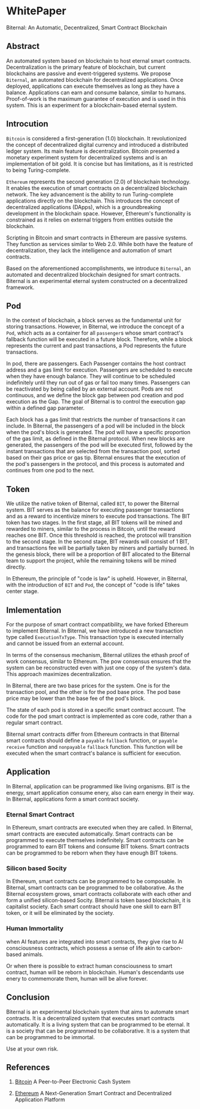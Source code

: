 # WhitePaper

Biternal: An Automatic, Decentralized, Smart Contract Blockchain

## Abstract

An automated system based on blockchain to host eternal smart contracts. Decentralization is the primary feature of blockchain, but current blockchains are passive and event-triggered systems. We propose `Biternal`, an automated blockchain for decentralized applications. Once deployed, applications can execute themselves as long as they have a balance. Applications can earn and consume balance, similar to humans. Proof-of-work is the maximum guarantee of execution and is used in this system. This is an experiment for a blockchain-based eternal system.

## Introcution

`Bitcoin` is considered a first-generation (1.0) blockchain. It revolutionized the concept of decentralized digital currency and introduced a distributed ledger system. Its main feature is decentralization. Bitcoin presented a monetary experiment system for decentralized systems and is an implementation of bit gold. It is concise but has limitations, as it is restricted to being Turing-complete.

`Ethereum` represents the second generation (2.0) of blockchain technology. It enables the execution of smart contracts on a decentralized blockchain network. The key advancement is the ability to run Turing-complete applications directly on the blockchain. This introduces the concept of decentralized applications (DApps), which is a groundbreaking development in the blockchain space. However, Ethereum's functionality is constrained as it relies on external triggers from entities outside the blockchain.

Scripting in Bitcoin and smart contracts in Ethereum are passive systems. They function as services similar to Web 2.0. While both have the feature of decentralization, they lack the intelligence and automation of smart contracts.

Based on the aforementioned accomplishments, we introduce `Biternal`, an automated and decentralized blockchain designed for smart contracts. Biternal is an experimental eternal system constructed on a decentralized framework.

## Pod

In the context of blockchain, a block serves as the fundamental unit for storing transactions. However, in Biternal, we introduce the concept of a `Pod`, which acts as a container for all `passenger`s whose smart contract's fallback function will be executed in a future block. Therefore, while a block represents the current and past transactions, a Pod represents the future transactions.

In pod, there are passengers. Each Passenger contains the host contract address and a gas limit for execution. Passengers are scheduled to execute when they have enough balance. They will continue to be scheduled indefinitely until they run out of gas or fail too many times. Passengers can be reactivated by being called by an external account. Pods are not continuous, and we define the block gap between pod creation and pod execution as the Gap. The goal of Biternal is to control the execution gap within a defined gap parameter.

Each block has a gas limit that restricts the number of transactions it can include. In Biternal, the passengers of a pod will be included in the block when the pod's block is generated. The pod will have a specific proportion of the gas limit, as defined in the Biternal protocol. When new blocks are generated, the passengers of the pod will be executed first, followed by the instant transactions that are selected from the transaction pool, sorted based on their gas price or gas tip. Biternal ensures that the execution of the pod's passengers in the protocol, and this process is automated and continues from one pod to the next.

## Token

We utilize the native token of Biternal, called `BIT`, to power the Biternal system. BIT serves as the balance for executing passenger transactions and as a reward to incentivize miners to execute pod transactions. The BIT token has two stages. In the first stage, all BIT tokens will be mined and rewarded to miners, similar to the process in Bitcoin, until the reward reaches one BIT. Once this threshold is reached, the protocol will transition to the second stage. In the second stage, BIT rewards will consist of 1 BIT, and transactions fee will be partially taken by miners and partially burned. In the genesis block, there will be a proportion of BIT allocated to the Biternal team to support the project, while the remaining tokens will be mined directly.

In Ethereum, the principle of "code is law" is upheld. However, in Biternal, with the introduction of `BIT` and `Pod`, the concept of "code is life" takes center stage.

## Imlementation

For the purpose of smart contract compatibility, we have forked Ethereum to implement Biternal. In Biternal, we have introduced a new transaction type called `ExecutionTxType`. This transaction type is executed internally and cannot be issued from an external account.

In terms of the consensus mechanism, Biternal utilizes the ethash proof of work consensus, similar to Ethereum. The pow consensus ensures that the system can be reconstructed even with just one copy of the system's data. This approach maximizes decentralization.

In Biternal, there are two base prices for the system. One is for the transaction pool, and the other is for the pod base price. The pod base price may be lower than the base fee of the pod's block.

The state of each pod is stored in a specific smart contract account. The code for the pod smart contract is implemented as core code, rather than a regular smart contract. 

Biternal smart contracts differ from Ethereum contracts in that Biternal smart contracts should define a `payable` `fallback` function,  or `payable` `receive` function and `nonpayable` `fallback` function. This function will be executed when the smart contract's balance is sufficient for execution.


## Application

In Biternal, application can be programmed like living organisms. BIT is the energy, smart application consume enery, also can earn energy in their way. In Biternal, applications form a smart contract society.


### Eternal Smart Contract

In Ethereum, smart contracts are executed when they are called. In Biternal, smart contracts are executed automatically. Smart contracts can be programmed to execute themselves indefinitely. Smart contracts can be programmed to earn BIT tokens and consume BIT tokens. Smart contracts can be programmed to be reborn when they have enough BIT tokens.

### Silicon based Socity

In Ethereum, smart contracts can be programmed to be composable. In Biternal, smart contracts can be programmed to be collaborative. As the Biternal ecosystem grows, smart contracts collaborate with each other and form a unified silicon-based Socity. Biternal is token based blockchain, it is capitalist society. Each smart contract should have one skill to earn BIT token, or it will be eliminated by the society.


### Human Immortality

when AI features are integrated into smart contracts, they give rise to AI consciousness contracts, which possess a sense of life akin to carbon-based animals.

Or when there is possible to extract human consciousness to smart contract, human will be reborn in blockchain. Human's descendants use enery to commemorate them, human will be alive forever.


## Conclusion

Biternal is an experimental blockchain system that aims to automate smart contracts. It is a decentralized system that executes smart contracts automatically. It is a living system that can be programmed to be eternal. It is a society that can be programmed to be collaborative. It is a system that can be programmed to be immortal.

Use at your own risk.

## References

1. [Bitcoin](https://bitcoin.org/bitcoin.pdf) A Peer-to-Peer Electronic Cash System

2. [Ethereum](https://ethereum.org/en/whitepaper/) A Next-Generation Smart Contract and Decentralized Application Platform